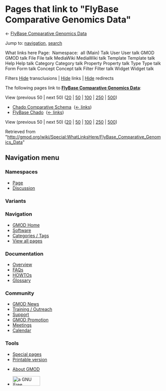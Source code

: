 <div id="mw-page-base" class="noprint">

</div>

<div id="mw-head-base" class="noprint">

</div>

<div id="content" class="mw-body" role="main">

<span id="top"></span>

<div id="mw-js-message" style="display:none;">

</div>



# <span dir="auto">Pages that link to "FlyBase Comparative Genomics Data"</span>

<div id="bodyContent">

<div id="contentSub">

← [FlyBase Comparative Genomics
Data](/wiki/FlyBase_Comparative_Genomics_Data "FlyBase Comparative Genomics Data")

</div>

<div id="jump-to-nav" class="mw-jump">

Jump to: [navigation](#mw-navigation), [search](#p-search)

</div>

<div id="mw-content-text">

What links here Page:  Namespace:  all (Main) Talk User User talk GMOD
GMOD talk File File talk MediaWiki MediaWiki talk Template Template talk
Help Help talk Category Category talk Property Property talk Type Type
talk Form Form talk Concept Concept talk Filter Filter talk Widget
Widget talk

Filters
[Hide](/mediawiki/index.php?title=Special:WhatLinksHere/FlyBase_Comparative_Genomics_Data&hidetrans=1 "Special:WhatLinksHere/FlyBase Comparative Genomics Data")
transclusions \|
[Hide](/mediawiki/index.php?title=Special:WhatLinksHere/FlyBase_Comparative_Genomics_Data&hidelinks=1 "Special:WhatLinksHere/FlyBase Comparative Genomics Data")
links \|
[Hide](/mediawiki/index.php?title=Special:WhatLinksHere/FlyBase_Comparative_Genomics_Data&hideredirs=1 "Special:WhatLinksHere/FlyBase Comparative Genomics Data")
redirects

The following pages link to **[FlyBase Comparative Genomics
Data](/wiki/FlyBase_Comparative_Genomics_Data "FlyBase Comparative Genomics Data")**:

View (previous 50 \| next 50)
([20](/mediawiki/index.php?title=Special:WhatLinksHere/FlyBase_Comparative_Genomics_Data&limit=20 "Special:WhatLinksHere/FlyBase Comparative Genomics Data")
\|
[50](/mediawiki/index.php?title=Special:WhatLinksHere/FlyBase_Comparative_Genomics_Data&limit=50 "Special:WhatLinksHere/FlyBase Comparative Genomics Data")
\|
[100](/mediawiki/index.php?title=Special:WhatLinksHere/FlyBase_Comparative_Genomics_Data&limit=100 "Special:WhatLinksHere/FlyBase Comparative Genomics Data")
\|
[250](/mediawiki/index.php?title=Special:WhatLinksHere/FlyBase_Comparative_Genomics_Data&limit=250 "Special:WhatLinksHere/FlyBase Comparative Genomics Data")
\|
[500](/mediawiki/index.php?title=Special:WhatLinksHere/FlyBase_Comparative_Genomics_Data&limit=500 "Special:WhatLinksHere/FlyBase Comparative Genomics Data"))

- [Chado Comparative
  Schema](/wiki/Chado_Comparative_Schema "Chado Comparative Schema") ‎
  <span class="mw-whatlinkshere-tools">([←
  links](/mediawiki/index.php?title=Special:WhatLinksHere&target=Chado+Comparative+Schema "Special:WhatLinksHere"))</span>
- [FlyBase Chado](/wiki/FlyBase_Chado "FlyBase Chado") ‎
  <span class="mw-whatlinkshere-tools">([←
  links](/mediawiki/index.php?title=Special:WhatLinksHere&target=FlyBase+Chado "Special:WhatLinksHere"))</span>

View (previous 50 \| next 50)
([20](/mediawiki/index.php?title=Special:WhatLinksHere/FlyBase_Comparative_Genomics_Data&limit=20 "Special:WhatLinksHere/FlyBase Comparative Genomics Data")
\|
[50](/mediawiki/index.php?title=Special:WhatLinksHere/FlyBase_Comparative_Genomics_Data&limit=50 "Special:WhatLinksHere/FlyBase Comparative Genomics Data")
\|
[100](/mediawiki/index.php?title=Special:WhatLinksHere/FlyBase_Comparative_Genomics_Data&limit=100 "Special:WhatLinksHere/FlyBase Comparative Genomics Data")
\|
[250](/mediawiki/index.php?title=Special:WhatLinksHere/FlyBase_Comparative_Genomics_Data&limit=250 "Special:WhatLinksHere/FlyBase Comparative Genomics Data")
\|
[500](/mediawiki/index.php?title=Special:WhatLinksHere/FlyBase_Comparative_Genomics_Data&limit=500 "Special:WhatLinksHere/FlyBase Comparative Genomics Data"))

</div>

<div class="printfooter">

Retrieved from
"<http://gmod.org/wiki/Special:WhatLinksHere/FlyBase_Comparative_Genomics_Data>"

</div>

<div id="catlinks" class="catlinks catlinks-allhidden">

</div>

<div class="visualClear">

</div>

</div>

</div>

<div id="mw-navigation">

## Navigation menu

<div id="mw-head">



<div id="left-navigation">

<div id="p-namespaces" class="vectorTabs" role="navigation"
aria-labelledby="p-namespaces-label">

### Namespaces

- <span id="ca-nstab-main"><a href="/wiki/FlyBase_Comparative_Genomics_Data" accesskey="c"
  title="View the content page [c]">Page</a></span>
- <span id="ca-talk"><a
  href="/mediawiki/index.php?title=Talk:FlyBase_Comparative_Genomics_Data&amp;action=edit&amp;redlink=1"
  accesskey="t"
  title="Discussion about the content page [t]">Discussion</a></span>

</div>

<div id="p-variants" class="vectorMenu emptyPortlet" role="navigation"
aria-labelledby="p-variants-label">

### 

### Variants[](#)

<div class="menu">

</div>

</div>

</div>

<div id="right-navigation">





</div>



</div>

</div>

</div>

<div id="mw-panel">

<div id="p-logo" role="banner">

<a href="/wiki/Main_Page"
style="background-image: url(http://gmod.org/images/GMOD-cogs.png);"
title="Visit the main page"></a>

</div>

<div id="p-Navigation" class="portal" role="navigation"
aria-labelledby="p-Navigation-label">

### Navigation

<div class="body">

- <span id="n-GMOD-Home">[GMOD Home](/wiki/Main_Page)</span>
- <span id="n-Software">[Software](/wiki/GMOD_Components)</span>
- <span id="n-Categories-.2F-Tags">[Categories /
  Tags](/wiki/Categories)</span>
- <span id="n-View-all-pages">[View all
  pages](/wiki/Special:AllPages)</span>

</div>

</div>

<div id="p-Documentation" class="portal" role="navigation"
aria-labelledby="p-Documentation-label">

### Documentation

<div class="body">

- <span id="n-Overview">[Overview](/wiki/Overview)</span>
- <span id="n-FAQs">[FAQs](/wiki/Category:FAQ)</span>
- <span id="n-HOWTOs">[HOWTOs](/wiki/Category:HOWTO)</span>
- <span id="n-Glossary">[Glossary](/wiki/Glossary)</span>

</div>

</div>

<div id="p-Community" class="portal" role="navigation"
aria-labelledby="p-Community-label">

### Community

<div class="body">

- <span id="n-GMOD-News">[GMOD News](/wiki/GMOD_News)</span>
- <span id="n-Training-.2F-Outreach">[Training /
  Outreach](/wiki/Training_and_Outreach)</span>
- <span id="n-Support">[Support](/wiki/Support)</span>
- <span id="n-GMOD-Promotion">[GMOD
  Promotion](/wiki/GMOD_Promotion)</span>
- <span id="n-Meetings">[Meetings](/wiki/Meetings)</span>
- <span id="n-Calendar">[Calendar](/wiki/Calendar)</span>

</div>

</div>

<div id="p-tb" class="portal" role="navigation"
aria-labelledby="p-tb-label">

### Tools

<div class="body">

- <span id="t-specialpages"><a href="/wiki/Special:SpecialPages" accesskey="q"
  title="A list of all special pages [q]">Special pages</a></span>
- <span id="t-print"><a
  href="/mediawiki/index.php?title=Special:WhatLinksHere/FlyBase_Comparative_Genomics_Data&amp;printable=yes"
  rel="alternate" accesskey="p"
  title="Printable version of this page [p]">Printable version</a></span>

</div>

</div>

</div>

</div>

<div id="footer" role="contentinfo">

- <span id="footer-places-about">[About
  GMOD](/wiki/GMOD:About "GMOD:About")</span>

<!-- -->

- <span id="footer-copyrightico">[<img src="http://www.gnu.org/graphics/gfdl-logo-small.png" width="88"
  height="31" alt="a GNU Free Documentation License" />](http://www.gnu.org/licenses/fdl-1.3.html)</span>




</div>
